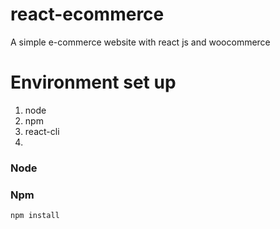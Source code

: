# react-ecommerce
A simple e-commerce website with react js and woocommerce

# Environment set up
1. node 
2. npm
3. react-cli
4.

### Node

### Npm
```sh
npm install
```
